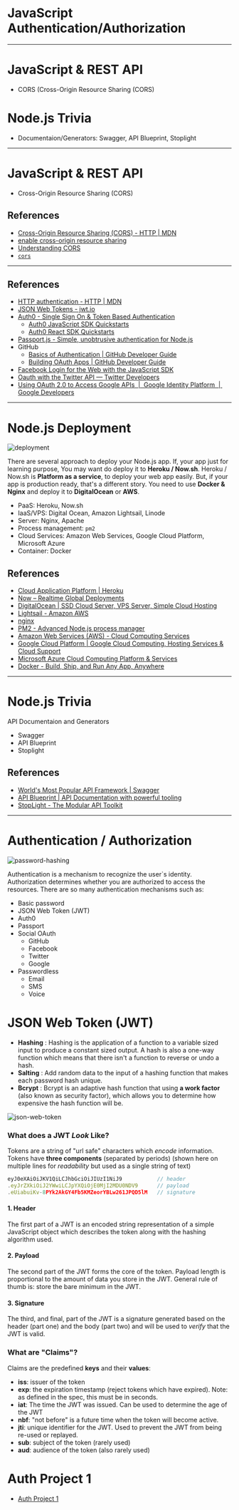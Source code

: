 # JavaScript Authentication/Authorization

---

# JavaScript & REST API

- CORS (Cross-Origin Resource Sharing (CORS)

# Node.js Trivia

- Documentaion/Generators: Swagger, API Blueprint, Stoplight

---

# JavaScript & REST API

- Cross-Origin Resource Sharing (CORS)

## References

- [Cross-Origin Resource Sharing (CORS) - HTTP | MDN](https://developer.mozilla.org/en-US/docs/Web/HTTP/CORS)
- [enable cross-origin resource sharing](https://enable-cors.org)
- [Understanding CORS](https://spring.io/understanding/CORS)
- [`cors`](https://npm.im/cors)

---

## References

- [HTTP authentication - HTTP | MDN](https://developer.mozilla.org/en-US/docs/Web/HTTP/Authentication)
- [JSON Web Tokens - jwt.io](https://jwt.io)
- [Auth0 - Single Sign On & Token Based Authentication](https://auth0.com)
  - [Auth0 JavaScript SDK Quickstarts](https://auth0.com/docs/quickstart/spa/vanillajs)
  - [Auth0 React SDK Quickstarts](https://auth0.com/docs/quickstart/spa/react)
- [Passport.js - Simple, unobtrusive authentication for Node.js](http://www.passportjs.org)
- GitHub
  - [Basics of Authentication | GitHub Developer Guide](https://developer.github.com/v3/guides/basics-of-authentication/)
  - [Building OAuth Apps | GitHub Developer Guide](https://developer.github.com/apps/building-oauth-apps/)
- [Facebook Login for the Web with the JavaScript SDK](https://developers.facebook.com/docs/facebook-login/web)
- [Oauth with the Twitter API — Twitter Developers](https://developer.twitter.com/en/docs/basics/authentication/overview/oauth)
- [Using OAuth 2.0 to Access Google APIs  |  Google Identity Platform  |  Google Developers](https://developers.google.com/identity/protocols/OAuth2)

---

# Node.js Deployment

![deployment](./assets/deployment.jpeg)

There are several approach to deploy your Node.js app. If, your app just for learning purpose, You may want do deploy it to **Heroku / Now.sh**. Heroku / Now.sh is **Platform as a service**, to deploy your web app easily. But, if your app is production ready, that's a different story. You need to use **Docker & Nginx** and deploy it to **DigitalOcean** or **AWS**.

- PaaS: Heroku, Now.sh
- IaaS/VPS: Digital Ocean, Amazon Lightsail, Linode
- Server: Nginx, Apache
- Process management: `pm2`
- Cloud Services: Amazon Web Services, Google Cloud Platform, Microsoft Azure
- Container: Docker

## References

- [Cloud Application Platform | Heroku](https://www.heroku.com)
- [Now – Realtime Global Deployments](https://zeit.co/now)
- [DigitalOcean | SSD Cloud Server, VPS Server, Simple Cloud Hosting](https://www.digitalocean.com)
- [Lightsail - Amazon AWS](https://aws.amazon.com/lightsail)
- [nginx](http://nginx.org)
- [PM2 - Advanced Node.js process manager](http://pm2.keymetrics.io)
- [Amazon Web Services (AWS) - Cloud Computing Services](https://aws.amazon.com)
- [Google Cloud Platform | Google Cloud Computing, Hosting Services & Cloud Support](https://cloud.google.com)
- [Microsoft Azure Cloud Computing Platform & Services](https://azure.microsoft.com/en-us)
- [Docker - Build, Ship, and Run Any App, Anywhere](https://www.docker.com)

---

# Node.js Trivia

API Documentaion and Generators

- Swagger
- API Blueprint
- Stoplight

## References

- [World's Most Popular API Framework | Swagger](https://swagger.io)
- [API Blueprint | API Documentation with powerful tooling](https://apiblueprint.org)
- [StopLight - The Modular API Toolkit](https://stoplight.io)

---

# Authentication / Authorization

![password-hashing](./assets/password-hashing.jpg)

Authentication is a mechanism to recognize the user`s identity. Authorization determines whether you are authorized to access the resources. There are so many authentication mechanisms such as:

- Basic password
- JSON Web Token (JWT)
- Auth0
- Passport
- Social OAuth
  - GitHub
  - Facebook
  - Twitter
  - Google
- Passwordless
  - Email
  - SMS
  - Voice

# JSON Web Token (JWT)

- **Hashing** : Hashing is the application of a function to a variable sized input to produce a constant sized output. A hash is also a one-way function which means that there isn't a function to reverse or undo a hash.
- **Salting** : Add random data to the input of a hashing function that makes each password hash unique.
- **Bcrypt** : Bcrypt is an adaptive hash function that using **a work factor** (also known as security factor), which allows you to determine how expensive the hash function will be.

![json-web-token](./assets/json-web-token.png)

### What does a JWT _Look_ Like?

Tokens are a string of "url safe" characters which _encode_ information.
Tokens have **three components** (separated by periods)
(shown here on multiple lines for _readability_ but used as a single string of text)

```js
eyJ0eXAiOiJKV1QiLCJhbGciOiJIUzI1NiJ9           // header
.eyJrZXkiOiJ2YWwiLCJpYXQiOjE0MjI2MDU0NDV9      // payload
.eUiabuiKv-8PYk2AkGY4Fb5KMZeorYBLw261JPQD5lM   // signature
```

#### 1. Header

The first part of a JWT is an encoded string representation
of a simple JavaScript object which describes the token along with the hashing algorithm used.

#### 2. Payload

The second part of the JWT forms the core of the token.
Payload length is proportional to the amount of data you store in the JWT.
General rule of thumb is: store the bare minimum in the JWT.

#### 3. Signature

The third, and final, part of the JWT is a signature generated
based on the header (part one) and the body (part two) and will be used
to _verify_ that the JWT is valid.

### What are "Claims"?

Claims are the predefined **keys** and their **values**:

- **iss**: issuer of the token
- **exp**: the expiration timestamp (reject tokens which have expired). Note: as defined in the spec, this must be in seconds.
- **iat**: The time the JWT was issued. Can be used to determine the age of the JWT
- **nbf**: "not before" is a future time when the token will become active.
- **jti**: unique identifier for the JWT. Used to prevent the JWT from being re-used or replayed.
- **sub**: subject of the token (rarely used)
- **aud**: audience of the token (also rarely used)

# Auth Project 1

- [Auth Project 1](../auth-project-1/README.md)

